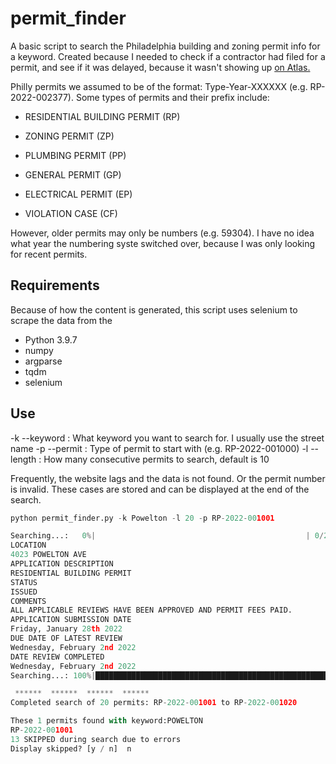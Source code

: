 # permit_finder
A basic script to search the Philadelphia building and zoning permit info for a keyword. 
Created because I needed to check if a contractor had filed for a permit, and see if it was delayed, because it wasn't showing up [on Atlas.](https://atlas.phila.gov/)

Philly permits we assumed to be of the format:  Type-Year-XXXXXX (e.g. RP-2022-002377).
Some types of permits and their prefix include:
- RESIDENTIAL BUILDING PERMIT    (RP)
- ZONING PERMIT    (ZP)
- PLUMBING PERMIT (PP)
- GENERAL PERMIT (GP)
- ELECTRICAL PERMIT (EP)

- VIOLATION CASE (CF)

However, older permits may only be numbers (e.g. 59304). I have no idea what year the numbering syste switched over, because I was only looking for recent permits.

## Requirements  
Because of how the content is generated, this script uses selenium to scrape the data from the 

- Python 3.9.7
- numpy
- argparse
- tqdm
- selenium

## Use

-k --keyword  : What keyword you want to search for. I usually use the street name
-p --permit : Type of permit to start with (e.g. RP-2022-001000)
-l --length : How many consecutive permits to search, default is 10

Frequently, the website lags and the data is not found. Or the permit number is invalid. These cases are stored and can be displayed at the end of the search. 

```python
python permit_finder.py -k Powelton -l 20 -p RP-2022-001001

Searching...:   0%|                                               | 0/20 [00:00<?, ?it/s]Found Permit: RP-2022-001001
LOCATION
4023 POWELTON AVE
APPLICATION DESCRIPTION
RESIDENTIAL BUILDING PERMIT
STATUS
ISSUED
COMMENTS
ALL APPLICABLE REVIEWS HAVE BEEN APPROVED AND PERMIT FEES PAID.
APPLICATION SUBMISSION DATE
Friday, January 28th 2022
DUE DATE OF LATEST REVIEW
Wednesday, February 2nd 2022
DATE REVIEW COMPLETED
Wednesday, February 2nd 2022
Searching...: 100%|████████████████████████████████████████████████████████████████| 20/20 [02:32<00:00,  7.64s/it]

 ******  ******  ******  ******
Completed search of 20 permits: RP-2022-001001 to RP-2022-001020

These 1 permits found with keyword:POWELTON
RP-2022-001001
13 SKIPPED during search due to errors
Display skipped? [y / n]  n
```
